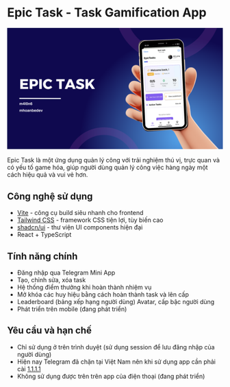 # Epic Task - Task Gamification App

![Epic Task Banner](public/banner.png)

Epic Task là một ứng dụng quản lý công với trải nghiệm thú vị, trực quan và có yếu tố game hóa, giúp người dùng quản lý công việc hàng ngày một cách hiệu quả và vui vẻ hơn.


## Công nghệ sử dụng

- [Vite](https://vitejs.dev/) - công cụ build siêu nhanh cho frontend
- [Tailwind CSS](https://tailwindcss.com/) - framework CSS tiện lợi, tùy biến cao
- [shadcn/ui](https://ui.shadcn.dev/) - thư viện UI components hiện đại
- React + TypeScript

## Tính năng chính

- Đăng nhập qua Telegram Mini App
- Tạo, chỉnh sửa, xóa task
- Hệ thống điểm thưởng khi hoàn thành nhiệm vụ
- Mở khóa các huy hiệu bằng cách hoàn thành task và lên cấp
- Leaderboard (bảng xếp hạng người dùng) Avatar, cấp bậc người dùng
- Phát triển trên mobile (đang phát triển)

## Yêu cầu và hạn chế

- Chỉ sử dụng ở trên trình duyệt (sử dụng session để lưu đăng nhập của người dùng)
- Hiện nay Telegram đã chặn tại Việt Nam nên khi sử dụng app cần phải cài [1.1.1.1](https://one.one.one.one/)
- Không sử dụng được trên trên app của điện thoại (đang phát triển)

